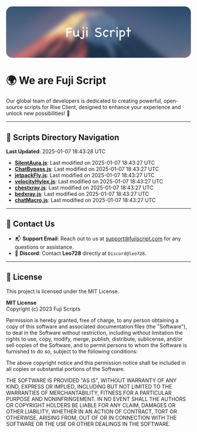 ![Banner](.github/b.webp)

# 🌍 **We are Fuji Script**

Our global team of developers is dedicated to creating powerful, open-source scripts for Rise Client, designed to enhance your experience and unlock new possibilities! 🌟

---
<!-- SCRIPTS_NAVIGATION_START -->
## 📂 **Scripts Directory Navigation**

**Last Updated**: 2025-01-07 18:43:28 UTC

- **[SilentAura.js](scripts/SilentAura.js)**: Last modified on 2025-01-07 18:43:27 UTC
- **[ChatBypass.js](scripts/ChatBypass.js)**: Last modified on 2025-01-07 18:43:27 UTC
- **[jetpackFly.js](scripts/jetpackFly.js)**: Last modified on 2025-01-07 18:43:27 UTC
- **[velocityHylex.js](scripts/velocityHylex.js)**: Last modified on 2025-01-07 18:43:27 UTC
- **[chestxray.js](scripts/chestxray.js)**: Last modified on 2025-01-07 18:43:27 UTC
- **[bedxray.js](scripts/bedxray.js)**: Last modified on 2025-01-07 18:43:27 UTC
- **[chatMacro.js](scripts/chatMacro.js)**: Last modified on 2025-01-07 18:43:27 UTC

<!-- SCRIPTS_NAVIGATION_END -->

---

## 💬 **Contact Us**  
- 📬 **Support Email**: Reach out to us at [support@fujiscript.com](mailto:support@fujiscript.com) for any questions or assistance.  
- 💬 **Discord**: Contact **Leo728** directly at `Discord@leo728`.

---

## 📜 **License**

This project is licensed under the MIT License.  

**MIT License**  
Copyright (c) 2023 Fuji Scripts  

Permission is hereby granted, free of charge, to any person obtaining a copy of this software and associated documentation files (the "Software"), to deal in the Software without restriction, including without limitation the rights to use, copy, modify, merge, publish, distribute, sublicense, and/or sell copies of the Software, and to permit persons to whom the Software is furnished to do so, subject to the following conditions:  

The above copyright notice and this permission notice shall be included in all copies or substantial portions of the Software.  

THE SOFTWARE IS PROVIDED "AS IS", WITHOUT WARRANTY OF ANY KIND, EXPRESS OR IMPLIED, INCLUDING BUT NOT LIMITED TO THE WARRANTIES OF MERCHANTABILITY, FITNESS FOR A PARTICULAR PURPOSE AND NONINFRINGEMENT. IN NO EVENT SHALL THE AUTHORS OR COPYRIGHT HOLDERS BE LIABLE FOR ANY CLAIM, DAMAGES OR OTHER LIABILITY, WHETHER IN AN ACTION OF CONTRACT, TORT OR OTHERWISE, ARISING FROM, OUT OF OR IN CONNECTION WITH THE SOFTWARE OR THE USE OR OTHER DEALINGS IN THE SOFTWARE.  
